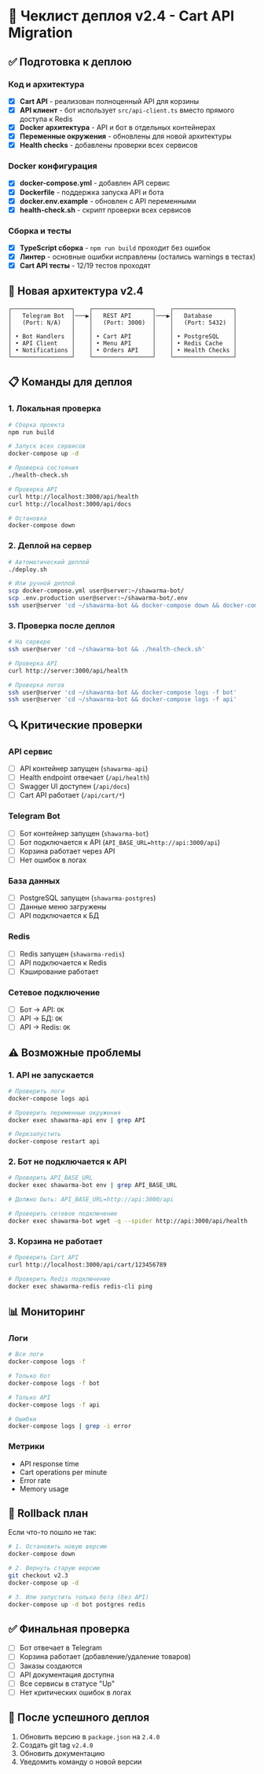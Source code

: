 # 🚀 Чеклист деплоя v2.4 - Cart API Migration

## ✅ Подготовка к деплою

### Код и архитектура

- [x] **Cart API** - реализован полноценный API для корзины
- [x] **API клиент** - бот использует `src/api-client.ts` вместо прямого доступа к Redis
- [x] **Docker архитектура** - API и бот в отдельных контейнерах
- [x] **Переменные окружения** - обновлены для новой архитектуры
- [x] **Health checks** - добавлены проверки всех сервисов

### Docker конфигурация

- [x] **docker-compose.yml** - добавлен API сервис
- [x] **Dockerfile** - поддержка запуска API и бота
- [x] **docker.env.example** - обновлен с API переменными
- [x] **health-check.sh** - скрипт проверки всех сервисов

### Сборка и тесты

- [x] **TypeScript сборка** - `npm run build` проходит без ошибок
- [x] **Линтер** - основные ошибки исправлены (остались warnings в тестах)
- [x] **Cart API тесты** - 12/19 тестов проходят

## 🔧 Новая архитектура v2.4

```
┌─────────────────┐    ┌─────────────────┐    ┌─────────────────┐
│   Telegram Bot  │───▶│   REST API      │───▶│   Database      │
│   (Port: N/A)   │    │   (Port: 3000)  │    │   (Port: 5432)  │
│                 │    │                 │    │                 │
│ • Bot Handlers  │    │ • Cart API      │    │ • PostgreSQL    │
│ • API Client    │    │ • Menu API      │    │ • Redis Cache   │
│ • Notifications │    │ • Orders API    │    │ • Health Checks │
└─────────────────┘    └─────────────────┘    └─────────────────┘
```

## 📋 Команды для деплоя

### 1. Локальная проверка

```bash
# Сборка проекта
npm run build

# Запуск всех сервисов
docker-compose up -d

# Проверка состояния
./health-check.sh

# Проверка API
curl http://localhost:3000/api/health
curl http://localhost:3000/api/docs

# Остановка
docker-compose down
```

### 2. Деплой на сервер

```bash
# Автоматический деплой
./deploy.sh

# Или ручной деплой
scp docker-compose.yml user@server:~/shawarma-bot/
scp .env.production user@server:~/shawarma-bot/.env
ssh user@server 'cd ~/shawarma-bot && docker-compose down && docker-compose up -d'
```

### 3. Проверка после деплоя

```bash
# На сервере
ssh user@server 'cd ~/shawarma-bot && ./health-check.sh'

# Проверка API
curl http://server:3000/api/health

# Проверка логов
ssh user@server 'cd ~/shawarma-bot && docker-compose logs -f bot'
ssh user@server 'cd ~/shawarma-bot && docker-compose logs -f api'
```

## 🔍 Критические проверки

### API сервис

- [ ] API контейнер запущен (`shawarma-api`)
- [ ] Health endpoint отвечает (`/api/health`)
- [ ] Swagger UI доступен (`/api/docs`)
- [ ] Cart API работает (`/api/cart/*`)

### Telegram Bot

- [ ] Бот контейнер запущен (`shawarma-bot`)
- [ ] Бот подключается к API (`API_BASE_URL=http://api:3000/api`)
- [ ] Корзина работает через API
- [ ] Нет ошибок в логах

### База данных

- [ ] PostgreSQL запущен (`shawarma-postgres`)
- [ ] Данные меню загружены
- [ ] API подключается к БД

### Redis

- [ ] Redis запущен (`shawarma-redis`)
- [ ] API подключается к Redis
- [ ] Кэширование работает

### Сетевое подключение

- [ ] Бот → API: `OK`
- [ ] API → БД: `OK`
- [ ] API → Redis: `OK`

## ⚠️ Возможные проблемы

### 1. API не запускается

```bash
# Проверить логи
docker-compose logs api

# Проверить переменные окружения
docker exec shawarma-api env | grep API

# Перезапустить
docker-compose restart api
```

### 2. Бот не подключается к API

```bash
# Проверить API_BASE_URL
docker exec shawarma-bot env | grep API_BASE_URL

# Должно быть: API_BASE_URL=http://api:3000/api

# Проверить сетевое подключение
docker exec shawarma-bot wget -q --spider http://api:3000/api/health
```

### 3. Корзина не работает

```bash
# Проверить Cart API
curl http://localhost:3000/api/cart/123456789

# Проверить Redis подключение
docker exec shawarma-redis redis-cli ping
```

## 📊 Мониторинг

### Логи

```bash
# Все логи
docker-compose logs -f

# Только бот
docker-compose logs -f bot

# Только API
docker-compose logs -f api

# Ошибки
docker-compose logs | grep -i error
```

### Метрики

- API response time
- Cart operations per minute
- Error rate
- Memory usage

## 🎯 Rollback план

Если что-то пошло не так:

```bash
# 1. Остановить новую версию
docker-compose down

# 2. Вернуть старую версию
git checkout v2.3
docker-compose up -d

# 3. Или запустить только бота (без API)
docker-compose up -d bot postgres redis
```

## ✅ Финальная проверка

- [ ] Бот отвечает в Telegram
- [ ] Корзина работает (добавление/удаление товаров)
- [ ] Заказы создаются
- [ ] API документация доступна
- [ ] Все сервисы в статусе "Up"
- [ ] Нет критических ошибок в логах

## 🎉 После успешного деплоя

1. Обновить версию в `package.json` на `2.4.0`
2. Создать git tag `v2.4.0`
3. Обновить документацию
4. Уведомить команду о новой версии
